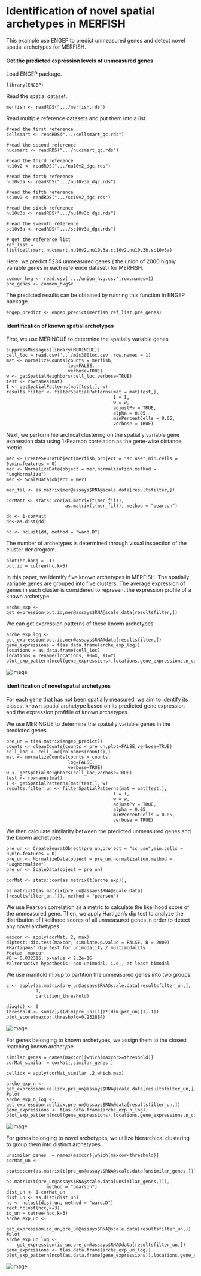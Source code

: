 # Identification of novel spatial archetypes in MERFISH

This example use ENGEP to predict unmeasured genes and detect novel spatial archetypes for MERFISH.

#### Get the predicted expression levels of unmeasured genes

Load ENGEP package.

```
library(ENGEP)
```

Read the spatial dataset. 

```
merfish <- readRDS(".../merfish.rds")
```

Read multiple reference datasets and put them into a list.

```
#read the first reference
cellsmart <- readRDS(".../cellsmart_qc.rds")

#read the second reference
nucsmart <- readRDS(".../nucsmart_qc.rds")

#read the third reference
nu10v2 <- readRDS(".../nu10v2_dgc.rds")

#read the forth reference
nu10v3a <- readRDS(".../nu10v3a_dgc.rds")

#read the fifth reference
sc10v2 <- readRDS(".../sc10v2_dgc.rds")

#read the sixth reference
nu10v3b <- readRDS(".../nu10v3b_dgc.rds")

#read the svevnth reference
sc10v3a <- readRDS(".../sc10v3a_dgc.rds")

# get the reference list
ref_list = list(cellsmart,nucsmart,nu10v2,nu10v3a,sc10v2,nu10v3b,sc10v3a)
```

Here, we predict 5234 unmeasured genes ( the union of 2000 highly variable genes in each reference dataset) for MERFISH.

```
common_hvg <- read.csv('.../union_hvg.csv',row.names=1)
pre_genes <- common_hvg$x
```

The predicted results can be obtained by running this function in ENGEP package.

```
engep_predict <- engep_predict(merfish,ref_list,pre_genes)
```

#### Identification of known spatial archetypes

First, we use MERINGUE to determine the spatially variable genes.

```
suppressMessages(library(MERINGUE))
cell_loc = read.csv('.../m2s300loc.csv',row.names = 1)
mat <- normalizeCounts(counts = merfish,
                       log=FALSE,
                       verbose=TRUE)
w <- getSpatialNeighbors(cell_loc,verbose=TRUE)
test <- rownames(mat)
I <- getSpatialPatterns(mat[test,], w)
results.filter <- filterSpatialPatterns(mat = mat[test,],
                                        I = I,
                                        w = w,
                                        adjustPv = TRUE,
                                        alpha = 0.05,
                                        minPercentCells = 0.05,
                                        verbose = TRUE)
```

Next, we perform hierarchical clustering on the spatially variable gene expression data using 1-Pearson correlation as the gene-wise distance metric. 

```
mer <- CreateSeuratObject(merfish,project = "sc_use",min.cells = 0,min.features = 0)
mer <- NormalizeData(object = mer,normalization.method = "LogNormalize")
mer <- ScaleData(object = mer)

mer_fil <- as.matrix(mer@assays$RNA@scale.data[resultsfilter,])

corMatt <- stats::cor(as.matrix(t(mer_fil)),
                      as.matrix(t(mer_fil)), method = "pearson")

dd <- 1-corMatt
dd<-as.dist(dd)

hc <- hclust(dd, method = "ward.D")
```

 The number of archetypes is determined through visual inspection of the cluster dendrogram.

```
plot(hc,hang = -1)
out.id = cutree(hc,k=5)
```

In this paper, we identify five known archetypes in MERFISH. The spatially variable genes are grouped into five clusters. The average expression of genes in each cluster is considered to represent the expression profile of a known archetype.

```
arche_exp <- get_expression(out.id,mer@assays$RNA@scale.data[resultsfilter,])
```

We can get expression patterns of these known archetypes.

```
arche_exp_log <- get_expression(out.id,mer@assays$RNA@data[resultsfilter,])
gene_expressions = t(as.data.frame(arche_exp_log))
locations = as.data.frame(cell_loc)
locations = rename(locations, X0=X, X1=Y)
plot_exp_pattern(ncol(gene_expressions),locations,gene_expressions,n_col=5)
```
![image](https://github.com/Zhangxf-ccnu/ENGEP-examples/blob/master/docs/known_archetype.png)



#### Identification of novel spatial archetypes

For each gene that has not been spatially measured, we aim to identify its closest known spatial archetype based on its predicted gene expression and the expression profifile of known archetypes.

We use MERINGUE to determine the spatially variable genes in the predicted genes.

```
pre_un = t(as.matrix(engep_predict))
counts <- cleanCounts(counts = pre_un,plot=FALSE,verbose=TRUE)
cell_loc <- cell_loc[colnames(counts),]
mat <- normalizeCounts(counts = counts,
                       log=FALSE,
                       verbose=TRUE)
w <- getSpatialNeighbors(cell_loc,verbose=TRUE)
test <- rownames(mat)
I <- getSpatialPatterns(mat[test,], w)
results.filter.un <- filterSpatialPatterns(mat = mat[test,],
                                        I = I,
                                        w = w,
                                        adjustPv = TRUE,
                                        alpha = 0.05,
                                        minPercentCells = 0.05,
                                        verbose = TRUE)
```

We then calculate similarity between the predicted unmeasured genes and the known archetypes.

```
pre_un <- CreateSeuratObject(pre_un,project = "sc_use",min.cells = 0,min.features = 0)
pre_un <- NormalizeData(object = pre_un,normalization.method = "LogNormalize")
pre_un <- ScaleData(object = pre_un)

corMat <- stats::cor(as.matrix(t(arche_exp)),
                     as.matrix(t(as.matrix(pre_un@assays$RNA@scale.data) [resultsfilter_un,])), method = "pearson")
```

We use Pearson correlation as a metric to calculate the likelihood score of the unmeasured gene.  Then, we apply Hartigan’s dip test to analyze the distribution of likelihood scores of all unmeasured genes in order to detect any novel archetypes. 

```
maxcor <- apply(corMat, 2, max)
diptest::dip.test(maxcor, simulate.p.value = FALSE, B = 2000)
#Hartigans' dip test for unimodality / multimodality
#data:  maxcor
#D = 0.032315, p-value < 2.2e-16
#alternative hypothesis: non-unimodal, i.e., at least bimodal
```

We use manifold mixup to partition the unmeasured genes into two groups.

```
c <- apply(as.matrix(pre_un@assays$RNA@scale.data[resultsfilter_un,],
           1,
           partition_threshold)

diag(c) <- 0
threshold <- sum(c)/((dim(pre_un)[1])*(dim(pre_un)[1]-1))
plot_score(maxcor,threshold=0.232884)
```
![image](https://github.com/Zhangxf-ccnu/ENGEP-examples/blob/master/docs/scores.png)

For genes belonging to known archetypes, we assign them to the closest matching known archetype.

```
similar_genes = names(maxcor)[which(maxcor>=threshold)]
corMat_similar = corMat[,similar_genes ]

cellidx = apply(corMat_similar ,2,which.max)

arche_exp_n <- get_expression(cellidx,pre_un@assays$RNA@scale.data[resultsfilter_un,])
#plot
arche_exp_n_log <- get_expression(cellidx,pre_un@assays$RNA@data[resultsfilter_un,])
gene_expressions <- t(as.data.frame(arche_exp_n_log))
plot_exp_pattern(ncol(gene_expressions),locations,gene_expressions,n_col=5)
```
![image](https://github.com/Zhangxf-ccnu/ENGEP-examples/blob/master/docs/known_n.png)

For genes belonging to novel archetypes, we utilize hierarchical clustering to group them into distinct archetypes.

```
unsimilar_genes  = names(maxcor)[which(maxcor<threshold)]
corMat_un <- 
    stats::cor(as.matrix(t(pre_un@assays$RNA@scale.data[unsimilar_genes,])), 
               as.matrix(t(pre_un@assays$RNA@scale.data[unsimilar_genes,])),                
               method = "pearson")
dist_un <- 1-corMat_un
dist_un <- as.dist(dist_un)
hc <- hclust(dist_un, method = "ward.D")
rect.hclust(hcc,k=3)
id_un = cutree(hcc,k=3)
arche_exp_un <- 
    get_expression(id_un,pre_un@assays$RNA@scale.data[resultsfilter_un,])
#plot
arche_exp_un_log <- 
    get_expression(id_un,pre_un@assays$RNA@data[resultsfilter_un,])
gene_expressions <- t(as.data.frame(arche_exp_un_log))
plot_exp_pattern(ncol(as.data.frame(gene_expressions)),locations,gene_expressions,n_col=3)
```
![image](https://github.com/Zhangxf-ccnu/ENGEP-examples/blob/master/docs/novel.png)

